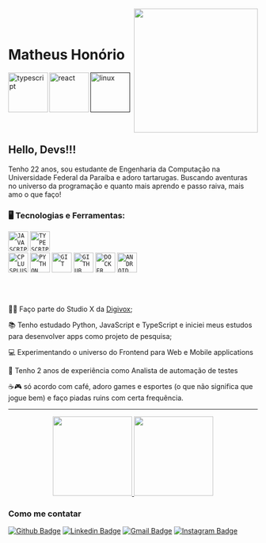<img align="right" width="250px" style="margin-top:-20px" src="https://i.ibb.co/XtSP8gq/1683638366681-removebg.png">

</br>

<div dsplay="inline-block">
 
 <h1 align="left">Matheus Honório</h1>
 <a href="https://github.com/mthonorio/CinemaSauro-backend">
    <img align="left" width="80px" src="https://cdn.jsdelivr.net/gh/devicons/devicon/icons/typescript/typescript-original.svg" alt="typescript" style="vertical-align:top;">
  </a> 
  <a href="https://github.com/mthonorio/Big-Game-Survey">
    <img align="left" width="80px" src="https://cdn.jsdelivr.net/gh/devicons/devicon/icons/react/react-original.svg" alt="react" style="vertical-align:top;">
  </a>
  <a href="">
    <img width="80px" src="https://cdn.jsdelivr.net/gh/devicons/devicon/icons/linux/linux-original.svg" alt="linux" style="vertical-align:top;">
  </a>
</div>

</br>
</br>

## Hello, Devs!!!

Tenho 22 anos, sou estudante de Engenharia da Computação na Universidade Federal da Paraíba e adoro tartarugas. Buscando aventuras no universo da programação e quanto mais aprendo e passo raiva, mais amo o que faço!

### 🖥️ Tecnologias e Ferramentas: 
<code><img width="40px" src="https://cdn.jsdelivr.net/gh/devicons/devicon/icons/javascript/javascript-original.svg" title = "JAVASCRIPT"/></code>
<code><img width="40px" src="https://cdn.jsdelivr.net/gh/devicons/devicon/icons/typescript/typescript-original.svg" title="TYPESCRIPT"/> </code>
<code><img width="40px" src="https://cdn.jsdelivr.net/gh/devicons/devicon/icons/cplusplus/cplusplus-original.svg" title = "CPLUSPLUS"/></code>
<code><img width="40px" src="https://cdn.jsdelivr.net/gh/devicons/devicon/icons/python/python-original.svg" title = "PYTHON"/></code>
<code><img width="40px" src="https://cdn.jsdelivr.net/gh/devicons/devicon/icons/git/git-original.svg" title = "GIT"/></code>
<code><img width="40px" src="https://cdn.jsdelivr.net/gh/devicons/devicon/icons/github/github-original.svg" title = "GITHUB"/></code>
<code><img width="40px" src="https://cdn.jsdelivr.net/gh/devicons/devicon/icons/docker/docker-original.svg" title = "DOCKER"/></code>
<code><img width="40px" src="https://cdn.jsdelivr.net/gh/devicons/devicon/icons/android/android-original.svg" title = "ANDROID"/></code>

</br>
</br>
<div display="inline-block">
 <p align="left">👨‍💻 Faço parte do Studio X da <a href="https://www.digivox.com.br/">Digivox</a>;</p>
 <p align="left">📚 Tenho estudado Python, JavaScript e TypeScript e iniciei meus estudos para desenvolver apps como projeto de pesquisa;</p>
 <p align="left">💻 Experimentando o universo do Frontend para Web e Mobile applications</p>
 <p align="left">🤖 Tenho 2 anos de experiência como Analista de automação de testes</p> 
 <p align="left">☕🎮 só acordo com café, adoro games e esportes (o que não significa que jogue bem) e faço piadas ruins com certa frequência.</p>
</div>

---

<p align="center">
<a href="https://github.com/mthonorio">
  <img height="160em" src="https://github-readme-stats.vercel.app/api?username=mthonorio&theme=dracula&show_icons=true&include_all_commits=true&count_private=true" />
  <img height="160em" src="https://github-readme-stats.vercel.app/api/top-langs/?username=mthonorio&theme=dracula&layout=compact&langs_count=6" />
</a>
</p>

### Como me contatar

[![Github Badge](https://img.shields.io/badge/-Github-000?style=flat-square&logo=Github&logoColor=white&link=https://github.com/mthonorio)](https://github.com/mthonorio)
[![Linkedin Badge](https://img.shields.io/badge/-LinkedIn-blue?style=flat-square&logo=Linkedin&logoColor=white&link=https://https://www.linkedin.com/in/matheushonorio/?locale=en_US)](https://www.linkedin.com/in/matheushonorio/?locale=en_US)
[![Gmail Badge](https://img.shields.io/badge/-Gmail-c14438?style=flat-square&logo=Gmail&logoColor=white&link=mailto:mathevs.honorio@gmail.com)](mailto:mathevs.honorio@gmail.com)
[![Instagram Badge](https://img.shields.io/badge/-Instagram-C13584?style=flat-square&labelColor=C13584&logo=instagram&logoColor=white&link=https://www.instagram.com/mthonorio/)](https://www.instagram.com/mt.honorio/)

